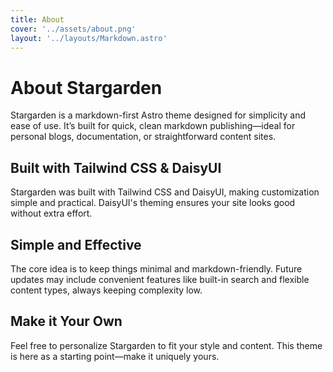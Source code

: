 ```yaml
---
title: About
cover: '../assets/about.png'
layout: '../layouts/Markdown.astro'
---
```


# About Stargarden

Stargarden is a markdown-first Astro theme designed for simplicity and ease of use. It’s built for quick, clean markdown publishing—ideal for personal blogs, documentation, or straightforward content sites.

## Built with Tailwind CSS & DaisyUI
Stargarden was built with Tailwind CSS and DaisyUI, making customization simple and practical. DaisyUI's theming ensures your site looks good without extra effort.

## Simple and Effective
The core idea is to keep things minimal and markdown-friendly. Future updates may include convenient features like built-in search and flexible content types, always keeping complexity low.

## Make it Your Own
Feel free to personalize Stargarden to fit your style and content. This theme is here as a starting point—make it uniquely yours.
